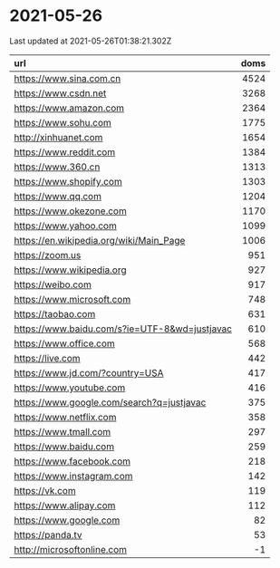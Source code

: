 # 2021-05-26

<!-- BEGIN -->
Last updated at 2021-05-26T01:38:21.302Z

url | doms
:- | -:
https://www.sina.com.cn | 4524
https://www.csdn.net | 3268
https://www.amazon.com | 2364
https://www.sohu.com | 1775
http://xinhuanet.com | 1654
https://www.reddit.com | 1384
https://www.360.cn | 1313
https://www.shopify.com | 1303
https://www.qq.com | 1204
https://www.okezone.com | 1170
https://www.yahoo.com | 1099
https://en.wikipedia.org/wiki/Main_Page | 1006
https://zoom.us | 951
https://www.wikipedia.org | 927
https://weibo.com | 917
https://www.microsoft.com | 748
https://taobao.com | 631
https://www.baidu.com/s?ie=UTF-8&wd=justjavac | 610
https://www.office.com | 568
https://live.com | 442
https://www.jd.com/?country=USA | 417
https://www.youtube.com | 416
https://www.google.com/search?q=justjavac | 375
https://www.netflix.com | 358
https://www.tmall.com | 297
https://www.baidu.com | 259
https://www.facebook.com | 218
https://www.instagram.com | 142
https://vk.com | 119
https://www.alipay.com | 112
https://www.google.com | 82
https://panda.tv | 53
http://microsoftonline.com | -1
<!-- END -->

